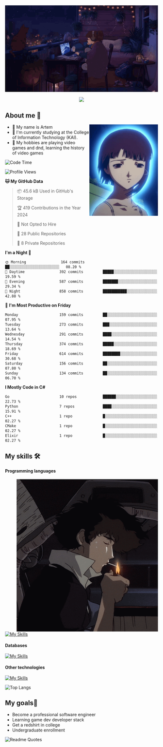 <div align="center">
  <p>
    <img src="assets/lo-fi.gif">
  </p>
  <p>
    <img src="https://readme-typing-svg.herokuapp.com?color=%2336BCF7&lines=Welcome-to-my-profile&center=true&width=380&height=50&duration=4000&pause=1000">
  </p>
</div>

<div>
  <h2>About me 🚀</h2>
   <div align="center">
    <img src="assets/lain2.gif" align="right" height="300px">
  </div>
  <ul>
    <li>👨 My name is Artem</li>
    <li>🌱 I'm currently studying at the College of Information Technology (KAI).</li>
    <li>👾 My hobbies are playing video games and dnd, learning the history of video games </li>
  </ul>
</div>


<!--START_SECTION:waka-->
![Code Time](http://img.shields.io/badge/Code%20Time-238%20hrs%2017%20mins-blue)

![Profile Views](http://img.shields.io/badge/Profile%20Views-6-blue)

**🐱 My GitHub Data** 

> 📦 45.6 kB Used in GitHub's Storage 
 > 
> 🏆 419 Contributions in the Year 2024
 > 
> 🚫 Not Opted to Hire
 > 
> 📜 28 Public Repositories 
 > 
> 🔑 8 Private Repositories 
 > 
**I'm a Night 🦉** 

```text
🌞 Morning                164 commits         ██░░░░░░░░░░░░░░░░░░░░░░░   08.20 % 
🌆 Daytime                392 commits         █████░░░░░░░░░░░░░░░░░░░░   19.59 % 
🌃 Evening                587 commits         ███████░░░░░░░░░░░░░░░░░░   29.34 % 
🌙 Night                  858 commits         ███████████░░░░░░░░░░░░░░   42.88 % 
```
📅 **I'm Most Productive on Friday** 

```text
Monday                   159 commits         ██░░░░░░░░░░░░░░░░░░░░░░░   07.95 % 
Tuesday                  273 commits         ███░░░░░░░░░░░░░░░░░░░░░░   13.64 % 
Wednesday                291 commits         ████░░░░░░░░░░░░░░░░░░░░░   14.54 % 
Thursday                 374 commits         █████░░░░░░░░░░░░░░░░░░░░   18.69 % 
Friday                   614 commits         ████████░░░░░░░░░░░░░░░░░   30.68 % 
Saturday                 156 commits         ██░░░░░░░░░░░░░░░░░░░░░░░   07.80 % 
Sunday                   134 commits         ██░░░░░░░░░░░░░░░░░░░░░░░   06.70 % 
```


**I Mostly Code in C#** 

```text
Go                       10 repos            ██████░░░░░░░░░░░░░░░░░░░   22.73 % 
Python                   7 repos             ████░░░░░░░░░░░░░░░░░░░░░   15.91 % 
C++                      1 repo              █░░░░░░░░░░░░░░░░░░░░░░░░   02.27 % 
CMake                    1 repo              █░░░░░░░░░░░░░░░░░░░░░░░░   02.27 % 
Elixir                   1 repo              █░░░░░░░░░░░░░░░░░░░░░░░░   02.27 % 
```




<!--END_SECTION:waka-->

## My skills 🛠️
#### Programming languages
<div align="center">
  <img src="assets/bebop_smoke.gif" align="right" height="500px">
</div>


[![My Skills](https://skillicons.dev/icons?i=go,cs,python)](https://skillicons.dev)
#### Databases
[![My Skills](https://skillicons.dev/icons?i=mysql,mongodb,postgres)](https://skillicons.dev)
#### Other technologies
[![My Skills](https://skillicons.dev/icons?i=unity,docker,git,wasm,githubactions,kafka)](https://skillicons.dev)

![Top Langs](https://github-readme-stats.vercel.app/api/top-langs/?username=nifle3&layout=compact&theme=nord)


## My goals🚀
- Become a professional software engineer
- Learning game dev developer stack
- Get a redshirt in college
- Undergraduate enrollment

![Readme Quotes](https://quotes-github-readme.vercel.app/api?type=horizontal&theme=nord) 

